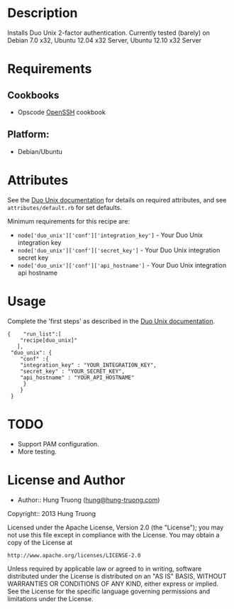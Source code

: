 Description
===========
Installs Duo Unix 2-factor authentication. Currently tested (barely) on Debian 7.0 x32, Ubuntu 12.04 x32 Server, Ubuntu 12.10 x32 Server

Requirements
============

## Cookbooks

* Opscode [OpenSSH](https://github.com/opscode-cookbooks/openssh) cookbook

## Platform:

* Debian/Ubuntu

Attributes
==========
See the [Duo Unix documentation](https://www.duosecurity.com/docs/duounix) for details on required attributes, and see `attributes/default.rb` for set defaults.

Minimum requirements for this recipe are:

* `node['duo_unix']['conf']['integration_key']` - Your Duo Unix integration key
* `node['duo_unix']['conf']['secret_key']` - Your Duo Unix integration secret key
* `node['duo_unix']['conf']['api_hostname']` - Your Duo Unix integration api hostname

Usage
=====

Complete the 'first steps' as described in the [Duo Unix documentation](https://www.duosecurity.com/docs/duounix). 

	{    "run_list":[
		"recipe[duo_unix]"
       ],
     "duo_unix": {
     	"conf" :{
     	"integration_key" : "YOUR_INTEGRATION_KEY",
     	"secret_key" : "YOUR_SECRET_KEY",
     	"api_hostname" : "YOUR_API_HOSTNAME"
    	 }
 		}
	 }

TODO
====
* Support PAM configuration.
* More testing.

License and Author
==================

- Author:: Hung Truong (<hung@hung-truong.com>)

Copyright:: 2013 Hung Truong

Licensed under the Apache License, Version 2.0 (the "License");
you may not use this file except in compliance with the License.
You may obtain a copy of the License at

    http://www.apache.org/licenses/LICENSE-2.0

Unless required by applicable law or agreed to in writing, software
distributed under the License is distributed on an "AS IS" BASIS,
WITHOUT WARRANTIES OR CONDITIONS OF ANY KIND, either express or implied.
See the License for the specific language governing permissions and
limitations under the License.
